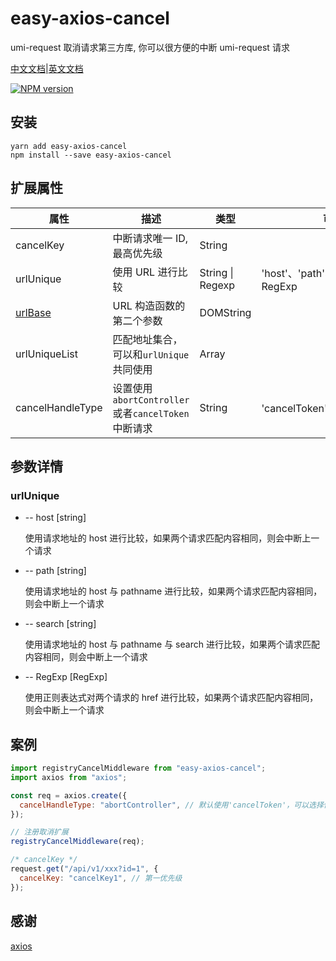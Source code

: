 # easy-axios-cancel

umi-request 取消请求第三方库, 你可以很方便的中断 umi-request 请求

[中文文档](https://github.com/itkui/easy-axios-cancel/blob/master/README.md)|[英文文档](https://github.com/itkui/easy-axios-cancel/blob/master/en.README.md)

[![NPM version](https://img.shields.io/badge/npm-v0.9.0-blue?style=flat)](https://www.npmjs.com/package/easy-axios-cancel)

## 安装

```shell
yarn add easy-axios-cancel
npm install --save easy-axios-cancel
```

## 扩展属性

| 属性                                                                | 描述                                               | 类型             | 可选值                           | 默认值                 |
| ------------------------------------------------------------------- | -------------------------------------------------- | ---------------- | -------------------------------- | ---------------------- |
| cancelKey                                                           | 中断请求唯一 ID, 最高优先级                        | String           |                                  |                        |
| urlUnique                                                           | 使用 URL 进行比较                                  | String \| Regexp | 'host'、'path'、'search'、RegExp |                        |
| [urlBase](https://developer.mozilla.org/zh-CN/docs/Web/API/URL/URL) | URL 构造函数的第二个参数                           | DOMString        |                                  | window.location.origin |
| urlUniqueList                                                       | 匹配地址集合，可以和`urlUnique`共同使用            | Array            |                                  |                        |
| cancelHandleType                                                    | 设置使用`abortController`或者`cancelToken`中断请求 | String           | 'cancelToken'、'abortController' | 'cancelToken'          |

## 参数详情

### urlUnique

- -- host [string]

  使用请求地址的 host 进行比较，如果两个请求匹配内容相同，则会中断上一个请求

- -- path [string]

  使用请求地址的 host 与 pathname 进行比较，如果两个请求匹配内容相同，则会中断上一个请求

- -- search [string]

  使用请求地址的 host 与 pathname 与 search 进行比较，如果两个请求匹配内容相同，则会中断上一个请求

- -- RegExp [RegExp]

  使用正则表达式对两个请求的 href 进行比较，如果两个请求匹配内容相同，则会中断上一个请求

## 案例

```javascript
import registryCancelMiddleware from "easy-axios-cancel";
import axios from "axios";

const req = axios.create({
  cancelHandleType: "abortController", // 默认使用'cancelToken'，可以选择使用abortController
});

// 注册取消扩展
registryCancelMiddleware(req);

/* cancelKey */
request.get("/api/v1/xxx?id=1", {
  cancelKey: "cancelKey1", // 第一优先级
});
```

## 感谢

[axios](#https://github.com/axios/axios)
